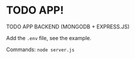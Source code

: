 # TODO APP!

TODO APP BACKEND (MONGODB + EXPRESS.JS)

Add the `.env` file, see the example.

Commands:
`node server.js`
